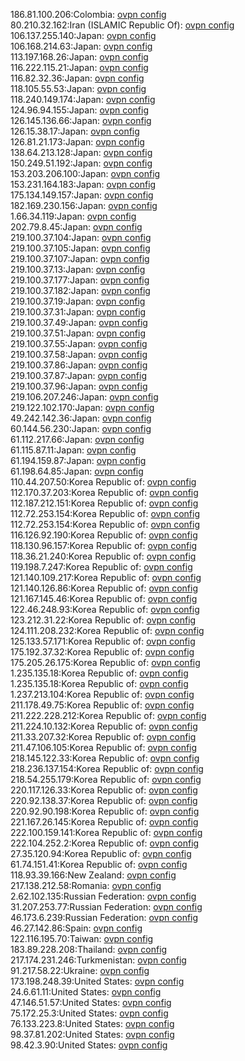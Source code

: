 186.81.100.206:Colombia: [ovpn config](vpn/186_81_100_206.ovpn)  
80.210.32.162:Iran (ISLAMIC Republic Of): [ovpn config](vpn/80_210_32_162.ovpn)  
106.137.255.140:Japan: [ovpn config](vpn/106_137_255_140.ovpn)  
106.168.214.63:Japan: [ovpn config](vpn/106_168_214_63.ovpn)  
113.197.168.26:Japan: [ovpn config](vpn/113_197_168_26.ovpn)  
116.222.115.21:Japan: [ovpn config](vpn/116_222_115_21.ovpn)  
116.82.32.36:Japan: [ovpn config](vpn/116_82_32_36.ovpn)  
118.105.55.53:Japan: [ovpn config](vpn/118_105_55_53.ovpn)  
118.240.149.174:Japan: [ovpn config](vpn/118_240_149_174.ovpn)  
124.96.94.155:Japan: [ovpn config](vpn/124_96_94_155.ovpn)  
126.145.136.66:Japan: [ovpn config](vpn/126_145_136_66.ovpn)  
126.15.38.17:Japan: [ovpn config](vpn/126_15_38_17.ovpn)  
126.81.21.173:Japan: [ovpn config](vpn/126_81_21_173.ovpn)  
138.64.213.128:Japan: [ovpn config](vpn/138_64_213_128.ovpn)  
150.249.51.192:Japan: [ovpn config](vpn/150_249_51_192.ovpn)  
153.203.206.100:Japan: [ovpn config](vpn/153_203_206_100.ovpn)  
153.231.164.183:Japan: [ovpn config](vpn/153_231_164_183.ovpn)  
175.134.149.157:Japan: [ovpn config](vpn/175_134_149_157.ovpn)  
182.169.230.156:Japan: [ovpn config](vpn/182_169_230_156.ovpn)  
1.66.34.119:Japan: [ovpn config](vpn/1_66_34_119.ovpn)  
202.79.8.45:Japan: [ovpn config](vpn/202_79_8_45.ovpn)  
219.100.37.104:Japan: [ovpn config](vpn/219_100_37_104.ovpn)  
219.100.37.105:Japan: [ovpn config](vpn/219_100_37_105.ovpn)  
219.100.37.107:Japan: [ovpn config](vpn/219_100_37_107.ovpn)  
219.100.37.13:Japan: [ovpn config](vpn/219_100_37_13.ovpn)  
219.100.37.177:Japan: [ovpn config](vpn/219_100_37_177.ovpn)  
219.100.37.182:Japan: [ovpn config](vpn/219_100_37_182.ovpn)  
219.100.37.19:Japan: [ovpn config](vpn/219_100_37_19.ovpn)  
219.100.37.31:Japan: [ovpn config](vpn/219_100_37_31.ovpn)  
219.100.37.49:Japan: [ovpn config](vpn/219_100_37_49.ovpn)  
219.100.37.51:Japan: [ovpn config](vpn/219_100_37_51.ovpn)  
219.100.37.55:Japan: [ovpn config](vpn/219_100_37_55.ovpn)  
219.100.37.58:Japan: [ovpn config](vpn/219_100_37_58.ovpn)  
219.100.37.86:Japan: [ovpn config](vpn/219_100_37_86.ovpn)  
219.100.37.87:Japan: [ovpn config](vpn/219_100_37_87.ovpn)  
219.100.37.96:Japan: [ovpn config](vpn/219_100_37_96.ovpn)  
219.106.207.246:Japan: [ovpn config](vpn/219_106_207_246.ovpn)  
219.122.102.170:Japan: [ovpn config](vpn/219_122_102_170.ovpn)  
49.242.142.36:Japan: [ovpn config](vpn/49_242_142_36.ovpn)  
60.144.56.230:Japan: [ovpn config](vpn/60_144_56_230.ovpn)  
61.112.217.66:Japan: [ovpn config](vpn/61_112_217_66.ovpn)  
61.115.87.11:Japan: [ovpn config](vpn/61_115_87_11.ovpn)  
61.194.159.87:Japan: [ovpn config](vpn/61_194_159_87.ovpn)  
61.198.64.85:Japan: [ovpn config](vpn/61_198_64_85.ovpn)  
110.44.207.50:Korea Republic of: [ovpn config](vpn/110_44_207_50.ovpn)  
112.170.37.203:Korea Republic of: [ovpn config](vpn/112_170_37_203.ovpn)  
112.187.212.151:Korea Republic of: [ovpn config](vpn/112_187_212_151.ovpn)  
112.72.253.154:Korea Republic of: [ovpn config](vpn/112_72_253_154.ovpn)  
112.72.253.154:Korea Republic of: [ovpn config](vpn/112_72_253_154.ovpn)  
116.126.92.190:Korea Republic of: [ovpn config](vpn/116_126_92_190.ovpn)  
118.130.96.157:Korea Republic of: [ovpn config](vpn/118_130_96_157.ovpn)  
118.36.21.240:Korea Republic of: [ovpn config](vpn/118_36_21_240.ovpn)  
119.198.7.247:Korea Republic of: [ovpn config](vpn/119_198_7_247.ovpn)  
121.140.109.217:Korea Republic of: [ovpn config](vpn/121_140_109_217.ovpn)  
121.140.126.86:Korea Republic of: [ovpn config](vpn/121_140_126_86.ovpn)  
121.167.145.46:Korea Republic of: [ovpn config](vpn/121_167_145_46.ovpn)  
122.46.248.93:Korea Republic of: [ovpn config](vpn/122_46_248_93.ovpn)  
123.212.31.22:Korea Republic of: [ovpn config](vpn/123_212_31_22.ovpn)  
124.111.208.232:Korea Republic of: [ovpn config](vpn/124_111_208_232.ovpn)  
125.133.57.171:Korea Republic of: [ovpn config](vpn/125_133_57_171.ovpn)  
175.192.37.32:Korea Republic of: [ovpn config](vpn/175_192_37_32.ovpn)  
175.205.26.175:Korea Republic of: [ovpn config](vpn/175_205_26_175.ovpn)  
1.235.135.18:Korea Republic of: [ovpn config](vpn/1_235_135_18.ovpn)  
1.235.135.18:Korea Republic of: [ovpn config](vpn/1_235_135_18.ovpn)  
1.237.213.104:Korea Republic of: [ovpn config](vpn/1_237_213_104.ovpn)  
211.178.49.75:Korea Republic of: [ovpn config](vpn/211_178_49_75.ovpn)  
211.222.228.212:Korea Republic of: [ovpn config](vpn/211_222_228_212.ovpn)  
211.224.10.132:Korea Republic of: [ovpn config](vpn/211_224_10_132.ovpn)  
211.33.207.32:Korea Republic of: [ovpn config](vpn/211_33_207_32.ovpn)  
211.47.106.105:Korea Republic of: [ovpn config](vpn/211_47_106_105.ovpn)  
218.145.122.33:Korea Republic of: [ovpn config](vpn/218_145_122_33.ovpn)  
218.236.137.154:Korea Republic of: [ovpn config](vpn/218_236_137_154.ovpn)  
218.54.255.179:Korea Republic of: [ovpn config](vpn/218_54_255_179.ovpn)  
220.117.126.33:Korea Republic of: [ovpn config](vpn/220_117_126_33.ovpn)  
220.92.138.37:Korea Republic of: [ovpn config](vpn/220_92_138_37.ovpn)  
220.92.90.198:Korea Republic of: [ovpn config](vpn/220_92_90_198.ovpn)  
221.167.26.145:Korea Republic of: [ovpn config](vpn/221_167_26_145.ovpn)  
222.100.159.141:Korea Republic of: [ovpn config](vpn/222_100_159_141.ovpn)  
222.104.252.2:Korea Republic of: [ovpn config](vpn/222_104_252_2.ovpn)  
27.35.120.94:Korea Republic of: [ovpn config](vpn/27_35_120_94.ovpn)  
61.74.151.41:Korea Republic of: [ovpn config](vpn/61_74_151_41.ovpn)  
118.93.39.166:New Zealand: [ovpn config](vpn/118_93_39_166.ovpn)  
217.138.212.58:Romania: [ovpn config](vpn/217_138_212_58.ovpn)  
2.62.102.135:Russian Federation: [ovpn config](vpn/2_62_102_135.ovpn)  
31.207.253.77:Russian Federation: [ovpn config](vpn/31_207_253_77.ovpn)  
46.173.6.239:Russian Federation: [ovpn config](vpn/46_173_6_239.ovpn)  
46.27.142.86:Spain: [ovpn config](vpn/46_27_142_86.ovpn)  
122.116.195.70:Taiwan: [ovpn config](vpn/122_116_195_70.ovpn)  
183.89.228.208:Thailand: [ovpn config](vpn/183_89_228_208.ovpn)  
217.174.231.246:Turkmenistan: [ovpn config](vpn/217_174_231_246.ovpn)  
91.217.58.22:Ukraine: [ovpn config](vpn/91_217_58_22.ovpn)  
173.198.248.39:United States: [ovpn config](vpn/173_198_248_39.ovpn)  
24.6.61.11:United States: [ovpn config](vpn/24_6_61_11.ovpn)  
47.146.51.57:United States: [ovpn config](vpn/47_146_51_57.ovpn)  
75.172.25.3:United States: [ovpn config](vpn/75_172_25_3.ovpn)  
76.133.223.8:United States: [ovpn config](vpn/76_133_223_8.ovpn)  
98.37.81.202:United States: [ovpn config](vpn/98_37_81_202.ovpn)  
98.42.3.90:United States: [ovpn config](vpn/98_42_3_90.ovpn)  
